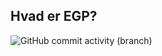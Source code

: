 

## Hvad er EGP?


![GitHub commit activity (branch)](https://img.shields.io/github/commit-activity/t/dendanskemine/dokumentation?logo=github&color=susscess)

